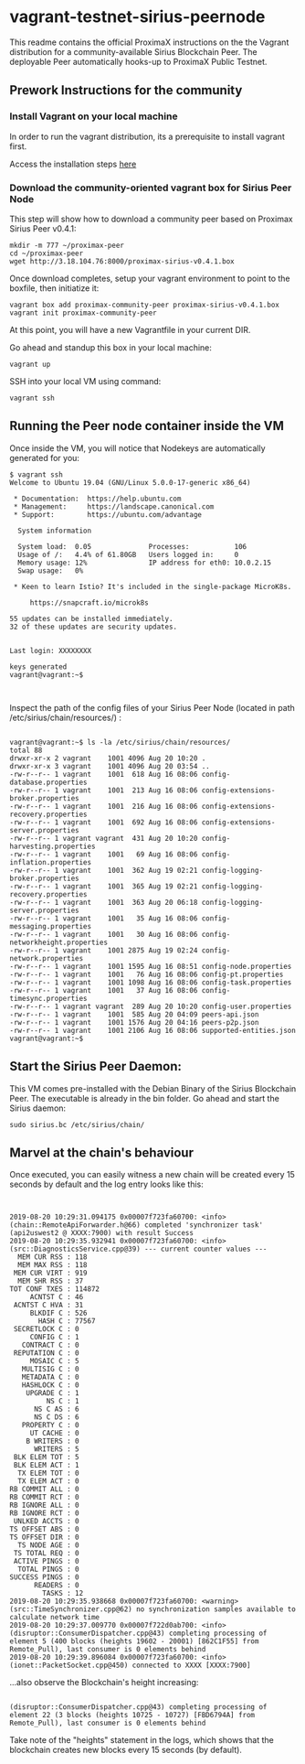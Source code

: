 # vagrant-testnet-sirius-peernode
This readme contains the official ProximaX instructions on the the Vagrant distribution for a community-available Sirius Blockchain Peer.  The deployable  Peer automatically hooks-up to ProximaX Public Testnet.

## Prework Instructions for the community

### Install Vagrant on your local machine
In order to run the vagrant distribution, its a prerequisite to install vagrant first.

Access the installation steps [here](https://www.vagrantup.com/intro/getting-started/install.html)

### Download the community-oriented vagrant box for Sirius Peer Node
This step will show how to download a community peer based on Proximax Sirius Peer v0.4.1:

```
mkdir -m 777 ~/proximax-peer
cd ~/proximax-peer
wget http://3.18.104.76:8000/proximax-sirius-v0.4.1.box
```


Once download completes, setup your vagrant environment to point to the boxfile, then initiatize it:
```
vagrant box add proximax-community-peer proximax-sirius-v0.4.1.box
vagrant init proximax-community-peer
```

At this point, you will have a new Vagrantfile in your current DIR.


Go ahead and standup this box in your local machine:
```
vagrant up
```

SSH into your local VM using command:
```
vagrant ssh
```



## Running the Peer node container inside the VM


Once inside the VM, you will notice that Nodekeys are automatically generated for you:
```
$ vagrant ssh
Welcome to Ubuntu 19.04 (GNU/Linux 5.0.0-17-generic x86_64)

 * Documentation:  https://help.ubuntu.com
 * Management:     https://landscape.canonical.com
 * Support:        https://ubuntu.com/advantage

  System information 
  
  System load:  0.05              Processes:           106
  Usage of /:   4.4% of 61.80GB   Users logged in:     0
  Memory usage: 12%               IP address for eth0: 10.0.2.15
  Swap usage:   0%

 * Keen to learn Istio? It's included in the single-package MicroK8s.

     https://snapcraft.io/microk8s

55 updates can be installed immediately.
32 of these updates are security updates.


Last login: XXXXXXXX

keys generated
vagrant@vagrant:~$ 



```

Inspect the path of the config files of your Sirius Peer Node (located in path /etc/sirius/chain/resources/) :
```

vagrant@vagrant:~$ ls -la /etc/sirius/chain/resources/
total 88
drwxr-xr-x 2 vagrant    1001 4096 Aug 20 10:20 .
drwxr-xr-x 3 vagrant    1001 4096 Aug 20 03:54 ..
-rw-r--r-- 1 vagrant    1001  618 Aug 16 08:06 config-database.properties
-rw-r--r-- 1 vagrant    1001  213 Aug 16 08:06 config-extensions-broker.properties
-rw-r--r-- 1 vagrant    1001  216 Aug 16 08:06 config-extensions-recovery.properties
-rw-r--r-- 1 vagrant    1001  692 Aug 16 08:06 config-extensions-server.properties
-rw-r--r-- 1 vagrant vagrant  431 Aug 20 10:20 config-harvesting.properties
-rw-r--r-- 1 vagrant    1001   69 Aug 16 08:06 config-inflation.properties
-rw-r--r-- 1 vagrant    1001  362 Aug 19 02:21 config-logging-broker.properties
-rw-r--r-- 1 vagrant    1001  365 Aug 19 02:21 config-logging-recovery.properties
-rw-r--r-- 1 vagrant    1001  363 Aug 20 06:18 config-logging-server.properties
-rw-r--r-- 1 vagrant    1001   35 Aug 16 08:06 config-messaging.properties
-rw-r--r-- 1 vagrant    1001   30 Aug 16 08:06 config-networkheight.properties
-rw-r--r-- 1 vagrant    1001 2875 Aug 19 02:24 config-network.properties
-rw-r--r-- 1 vagrant    1001 1595 Aug 16 08:51 config-node.properties
-rw-r--r-- 1 vagrant    1001   76 Aug 16 08:06 config-pt.properties
-rw-r--r-- 1 vagrant    1001 1098 Aug 16 08:06 config-task.properties
-rw-r--r-- 1 vagrant    1001   37 Aug 16 08:06 config-timesync.properties
-rw-r--r-- 1 vagrant vagrant  289 Aug 20 10:20 config-user.properties
-rw-r--r-- 1 vagrant    1001  585 Aug 20 04:09 peers-api.json
-rw-r--r-- 1 vagrant    1001 1576 Aug 20 04:16 peers-p2p.json
-rw-r--r-- 1 vagrant    1001 2106 Aug 16 08:06 supported-entities.json
vagrant@vagrant:~$ 

```

## Start the Sirius Peer Daemon:
This VM comes pre-installed with the Debian Binary of the Sirius Blockchain Peer.  The executable is already in the bin folder.  Go ahead and start the Sirius daemon:

```
sudo sirius.bc /etc/sirius/chain/
```



## Marvel at the chain's behaviour
Once executed, you can easily witness a new chain will be created every 15 seconds by default and the log entry looks like this:
```


2019-08-20 10:29:31.094175 0x00007f723fa60700: <info> (chain::RemoteApiForwarder.h@66) completed 'synchronizer task' (api2uswest2 @ XXXX:7900) with result Success 
2019-08-20 10:29:35.932941 0x00007f723fa60700: <info> (src::DiagnosticsService.cpp@39) --- current counter values ---
  MEM CUR RSS : 118
  MEM MAX RSS : 118
 MEM CUR VIRT : 919
  MEM SHR RSS : 37
TOT CONF TXES : 114872
     ACNTST C : 46
 ACNTST C HVA : 31
     BLKDIF C : 526
       HASH C : 77567
 SECRETLOCK C : 0
     CONFIG C : 1
   CONTRACT C : 0
 REPUTATION C : 0
     MOSAIC C : 5
   MULTISIG C : 0
   METADATA C : 0
   HASHLOCK C : 0
    UPGRADE C : 1
         NS C : 1
      NS C AS : 6
      NS C DS : 6
   PROPERTY C : 0
     UT CACHE : 0
    B WRITERS : 0
      WRITERS : 5
 BLK ELEM TOT : 5
 BLK ELEM ACT : 1
  TX ELEM TOT : 0
  TX ELEM ACT : 0
RB COMMIT ALL : 0
RB COMMIT RCT : 0
RB IGNORE ALL : 0
RB IGNORE RCT : 0
 UNLKED ACCTS : 0
TS OFFSET ABS : 0
TS OFFSET DIR : 0
  TS NODE AGE : 0
 TS TOTAL REQ : 0
 ACTIVE PINGS : 0
  TOTAL PINGS : 0
SUCCESS PINGS : 0
      READERS : 0
        TASKS : 12 
2019-08-20 10:29:35.938668 0x00007f723fa60700: <warning> (src::TimeSynchronizer.cpp@62) no synchronization samples available to calculate network time 
2019-08-20 10:29:37.009770 0x00007f722d0ab700: <info> (disruptor::ConsumerDispatcher.cpp@43) completing processing of element 5 (400 blocks (heights 19602 - 20001) [862C1F55] from Remote_Pull), last consumer is 0 elements behind 
2019-08-20 10:29:39.896084 0x00007f723fa60700: <info> (ionet::PacketSocket.cpp@450) connected to XXXX [XXXX:7900]
```



...also observe the Blockchain's height increasing:
```

(disruptor::ConsumerDispatcher.cpp@43) completing processing of element 22 (3 blocks (heights 10725 - 10727) [FBD6794A] from Remote_Pull), last consumer is 0 elements behind 
```


Take note of the "heights" statement in the logs, which shows that the blockchain creates new blocks every 15 seconds (by default).




 


